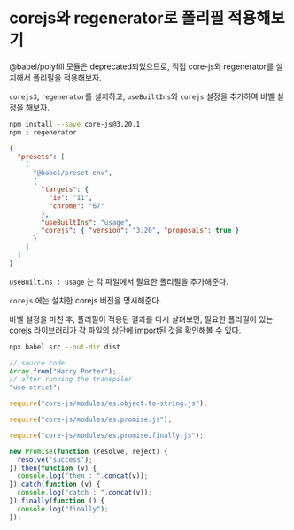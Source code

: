 # corejs와 regenerator로 폴리필 적용해보기

@babel/polyfill 모듈은 deprecated되었으므로, 직접 core-js와 regenerator를 설치해서 폴리필을 적용해보자.

`corejs3`, `regenerator`를 설치하고, `useBuiltIns`와 `corejs` 설정을 추가하여 바벨 설정을 해보자.

```bash
npm install --save core-js@3.20.1
npm i regenerator
```

```json
{
  "presets": [
    [
      "@babel/preset-env",
      {
        "targets": {
          "ie": "11",
          "chrome": "67"
        },
        "useBuiltIns": "usage",
        "corejs": { "version": "3.20", "proposals": true }
      }
    ]
  ]
}
```

`useBuiltIns : usage` 는 각 파일에서 필요한 폴리필을 추가해준다. 

`corejs` 에는 설치한 corejs 버전을 명시해준다.

바벨 설정을 마친 후, 폴리필이 적용된 결과를 다시 살펴보면, 필요한 폴리필이 있는 corejs 라이브러리가 각 파일의 상단에 import된 것을 확인해볼 수 있다.

```bash
npx babel src --out-dir dist
```

```js
// source code
Array.from("Harry Porter");
// after running the transpiler 
"use strict";

require("core-js/modules/es.object.to-string.js");

require("core-js/modules/es.promise.js");

require("core-js/modules/es.promise.finally.js");

new Promise(function (resolve, reject) {
  resolve('success');
}).then(function (v) {
  console.log("then : ".concat(v));
}).catch(function (v) {
  console.log("catch : ".concat(v));
}).finally(function () {
  console.log("finally");
});
```